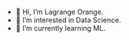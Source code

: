 - 👋 Hi, I’m Lagrange Orange.
- 👀 I’m interested in Data Science.
- 🌱 I’m currently learning ML.

<!---
MYinthewood/MYinthewood is a ✨ special ✨ repository because its `README.md` (this file) appears on your GitHub profile.
You can click the Preview link to take a look at your changes.
--->
